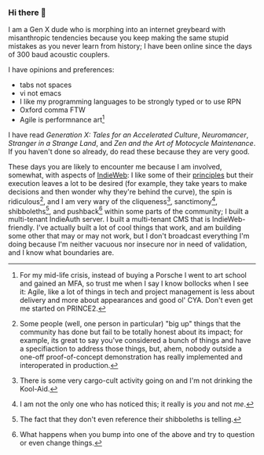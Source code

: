 ### Hi there 👋

I am a Gen X dude who is morphing into an internet greybeard with misanthropic tendencies because you keep making the same stupid mistakes as you never learn from history; I have been online since the days of 300 baud acoustic couplers.

I have opinions and preferences:
- tabs not spaces
- vi not emacs
- I like my programming languages to be strongly typed or to use RPN
- Oxford comma FTW
- Agile is performnance art[^1]

I have read _Generation X: Tales for an Accelerated Culture_, _Neuromancer_, _Stranger in a Strange Land_, and _Zen and the Art of Motocycle Maintenance_. If you haven't done so already, do read these because they are very good.

These days you are likely to encounter me because I am involved, somewhat, with aspects of [IndieWeb](https://indieweb.org): I like some of their [principles](https://indieweb.org/principles) but their execution leaves a lot to be desired (for example, they take years to make decisions and then wonder why they're behind the curve), the spin is ridiculous[^spin], and I am very wary of the cliqueness[^2], sanctimony[^3], shibboleths[^4], and pushback[^5] within some parts of the community; I built a multi-tenant IndieAuth server. I built a multi-tenant CMS that is IndieWeb-friendly. I've actually built a lot of cool things that  work, and am building some other that may or may not work, but I don't broadcast everything I'm doing because I'm neither vacuous nor insecure nor in need of validation, and I know what boundaries are.

[^spin]: Some people (well, one person in particular) "big up" things that the community has done but fail to be totally honest about its impact; for example, its great to say you've considered a bunch of things and have a specifiaction to address those things, but, ahem, nobody outside a one-off proof-of-concept demonstration has really implemented and interoperated in production.
[^1]: For my mid-life crisis, instead of buying a Porsche I went to art school and gained an MFA, so trust me when I say I know bollocks when I see it: Agile, like a lot of things in tech and project management is less about delivery and more about appearances and good ol' CYA. Don't even get me started on PRINCE2.
[^2]: There is some very cargo-cult activity going on and I'm not drinking the Kool-Aid.
[^3]: I am not the only one who has noticed this; it really is _you_ and not _me_.
[^4]: The fact that they don't even reference their shibboleths is telling.
[^5]: What happens when you bump into one of the above and try to question or even change things.

<!--
**omz13/omz13** is a ✨ _special_ ✨ repository because its `README.md` (this file) appears on your GitHub profile.

Here are some ideas to get you started:

- 🔭 I’m currently working on ...
- 🌱 I’m currently learning ...
- 👯 I’m looking to collaborate on ...
- 🤔 I’m looking for help with ...
- 💬 Ask me about ...
- 📫 How to reach me: ...
- 😄 Pronouns: ...
- ⚡ Fun fact: ...
-->
